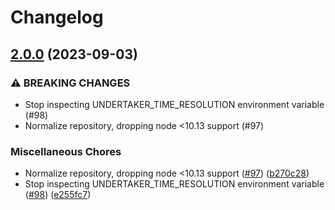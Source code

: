 # Changelog

## [2.0.0](https://www.github.com/gulpjs/undertaker/compare/v1.3.0...v2.0.0) (2023-09-03)


### ⚠ BREAKING CHANGES

* Stop inspecting UNDERTAKER_TIME_RESOLUTION environment variable (#98)
* Normalize repository, dropping node <10.13 support (#97)

### Miscellaneous Chores

* Normalize repository, dropping node <10.13 support ([#97](https://www.github.com/gulpjs/undertaker/issues/97)) ([b270c28](https://www.github.com/gulpjs/undertaker/commit/b270c2852c8398c26f1ac5b1fb80cd6e2aebdf89))
* Stop inspecting UNDERTAKER_TIME_RESOLUTION environment variable ([#98](https://www.github.com/gulpjs/undertaker/issues/98)) ([e255fc7](https://www.github.com/gulpjs/undertaker/commit/e255fc7c9be27d11dc8a711a3f15e058040e712c))
